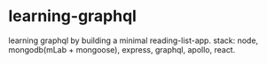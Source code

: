 # learning-graphql
learning graphql by building a minimal reading-list-app. 
stack: node, mongodb(mLab + mongoose), express, graphql, apollo, react. 
